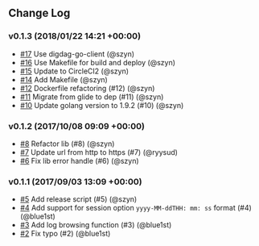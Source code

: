 ## Change Log

### v0.1.3 (2018/01/22 14:21 +00:00)
- [#17](https://github.com/szyn/mog/pull/17) Use digdag-go-client (@szyn)
- [#16](https://github.com/szyn/mog/pull/16) Use Makefile for build and deploy (@szyn)
- [#15](https://github.com/szyn/mog/pull/15) Update to CircleCI2 (@szyn)
- [#14](https://github.com/szyn/mog/pull/14) Add Makefile (@szyn)
- [#12](https://github.com/szyn/mog/pull/12) Dockerfile refactoring (#12) (@szyn)
- [#11](https://github.com/szyn/mog/pull/11) Migrate from glide to dep (#11) (@szyn)
- [#10](https://github.com/szyn/mog/pull/10) Update golang version to 1.9.2 (#10) (@szyn)

### v0.1.2 (2017/10/08 09:09 +00:00)
- [#8](https://github.com/szyn/mog/pull/8) Refactor lib (#8) (@szyn)
- [#7](https://github.com/szyn/mog/pull/7) Update url from http to https (#7) (@ryysud)
- [#6](https://github.com/szyn/mog/pull/6) Fix lib error handle (#6) (@szyn)

### v0.1.1 (2017/09/03 13:09 +00:00)
- [#5](https://github.com/szyn/mog/pull/5) Add release script (#5) (@szyn)
- [#4](https://github.com/szyn/mog/pull/4) Add support for session option `yyyy-MM-ddTHH: mm: ss` format  (#4) (@blue1st)
- [#3](https://github.com/szyn/mog/pull/3) Add log browsing function (#3) (@blue1st)
- [#2](https://github.com/szyn/mog/pull/2) Fix typo (#2) (@blue1st)